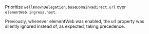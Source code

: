 Prioritize `wellKnownDelegation.baseDomainRedirect.url` over `elementWeb.ingress.host`.

Previously, whenever elementWeb was enabled, the url property was silently ignored instead of, as expected, taking precedence.
